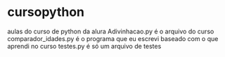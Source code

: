 # cursopython
 aulas do curso de python da alura
 Adivinhacao.py é o arquivo do curso
 comparador_idades.py é o programa que eu escrevi baseado com o que aprendi no curso
 testes.py é só um arquivo de testes
